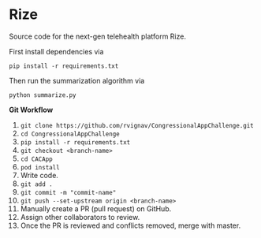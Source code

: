 # Rize
Source code for the next-gen telehealth platform Rize.

First install dependencies via

    pip install -r requirements.txt
    
Then run the summarization algorithm via

    python summarize.py

**Git Workflow**
1. `git clone https://github.com/rvignav/CongressionalAppChallenge.git`
2. `cd CongressionalAppChallenge`
3. `pip install -r requirements.txt`
4. `git checkout <branch-name>`
5. `cd CACApp`
6. `pod install`
7. Write code.
8. `git add .`
9. `git commit -m "commit-name"`
10. `git push --set-upstream origin <branch-name>`
11. Manually create a PR (pull request) on GitHub.
12. Assign other collaborators to review.
13. Once the PR is reviewed and conflicts removed, merge with master.
